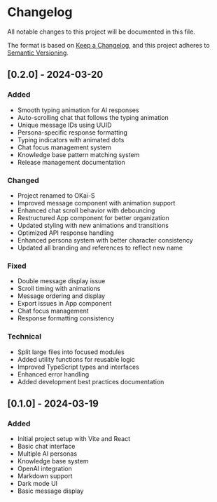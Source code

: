 # Changelog

All notable changes to this project will be documented in this file.

The format is based on [Keep a Changelog](https://keepachangelog.com/en/1.0.0/),
and this project adheres to [Semantic Versioning](https://semver.org/spec/v2.0.0.html).

## [0.2.0] - 2024-03-20

### Added
- Smooth typing animation for AI responses
- Auto-scrolling chat that follows the typing animation
- Unique message IDs using UUID
- Persona-specific response formatting
- Typing indicators with animated dots
- Chat focus management system
- Knowledge base pattern matching system
- Release management documentation

### Changed
- Project renamed to OKai-S
- Improved message component with animation support
- Enhanced chat scroll behavior with debouncing
- Restructured App component for better organization
- Updated styling with new animations and transitions
- Optimized API response handling
- Enhanced persona system with better character consistency
- Updated all branding and references to reflect new name

### Fixed
- Double message display issue
- Scroll timing with animations
- Message ordering and display
- Export issues in App component
- Chat focus management
- Response formatting consistency

### Technical
- Split large files into focused modules
- Added utility functions for reusable logic
- Improved TypeScript types and interfaces
- Enhanced error handling
- Added development best practices documentation

## [0.1.0] - 2024-03-19

### Added
- Initial project setup with Vite and React
- Basic chat interface
- Multiple AI personas
- Knowledge base system
- OpenAI integration
- Markdown support
- Dark mode UI
- Basic message display